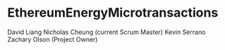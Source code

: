 # EthereumEnergyMicrotransactions
David Liang 
Nicholas Cheung (current Scrum Master)
Kevin Serrano 
Zachary Olson (Project Owner)
